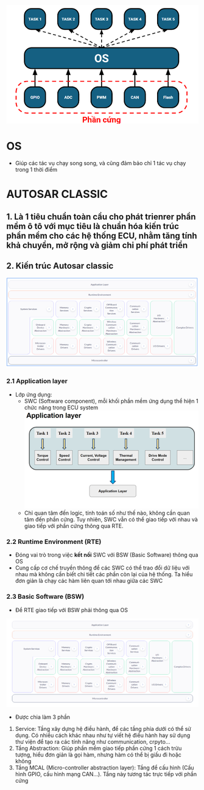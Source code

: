 ![alt text](image-1.png)
# OS
- Giúp các tác vụ chạy song song, và cũng đảm bảo chỉ 1 tác vụ chạy trong 1 thời điểm

# AUTOSAR CLASSIC
## 1. Là 1 tiêu chuẩn toàn cầu cho phát trienrer phần mềm ô tô với mục tiêu là chuẩn hóa kiến trúc phần mềm cho các hệ thống ECU, nhằm tăng tính khả chuyển, mở rộng và giảm chi phí phát triển


## 2. Kiến trúc Autosar classic
![alt text](image.png)
### 2.1 Application layer
- Lớp ứng dụng:
    - SWC (Software component), mỗi khối phần mềm ứng dụng thể  hiện 1 chức năng trong ECU system
![alt text](image-2.png)
    - Chỉ quan tâm đến logic, tính toán số như thế nào, không cần quan tâm đến phần cứng. Tuy nhiên, SWC vẫn có thể giao tiếp với nhau và giao tiếp với phần cứng thông qua RTE.

### 2.2 Runtime Environment (RTE)
- Đóng vai trò trong việc __kết nối__ SWC với BSW (Basic Software) thông qua OS
- Cung cấp cơ chế truyền thông để các SWC có thể trao đổi dữ liệu với nhau mà không cần biết chi tiết các phần còn lại của hệ thống. Ta hiểu đơn giản là chạy các hàm liên quan tới nhau giữa các SWC

### 2.3 Basic Software (BSW)
- Để RTE giao tiếp với BSW phải thông qua OS

![alt text](image-3.png)

- Được chia làm 3 phần
1. Service: Tầng xây dựng hệ điều hành, để các tầng phía dưới có thể sử dụng. Có nhiều cách khác nhau như tự viết hệ điều hành hay sử dụng thư viện để tạo ra các tính năng như communication, crpyto...
2. Tầng Abstraction: Giúp phần mềm giao tiếp phần cứng 1 cách trừu tượng, hiểu đơn giản là gọi hàm, nhưng hàm có thể bị giấu đi hoặc không
3. Tầng MCAL (Micro-controller abstraction layer): Tầng để cấu hình (Cấu hình GPIO, cấu hình mạng CAN...). Tầng này tương tác trực tiếp với phần cứng